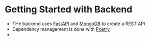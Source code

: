# Getting Started with Backend

- THe backend uses [FastAPI](https://fastapi.tiangolo.com/) and [MongoDB](https://www.mongodb.com/) to create a REST API
- Dependency management is done with [Poetry](https://python-poetry.org/)
- 

